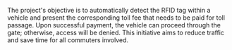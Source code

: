 The project's objective is to automatically detect the RFID tag within a vehicle and present the corresponding toll fee that needs to be paid for toll passage. Upon successful payment, the vehicle can proceed through the gate; otherwise, access will be denied. This initiative aims to reduce traffic and save time for all commuters involved.
